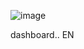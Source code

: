 ![image](https://user-images.githubusercontent.com/72534486/211432662-33931a5a-de33-412c-bebb-0363af97f291.png)

dashboard..
EN
